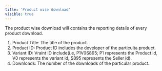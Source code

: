```yaml
---
title: 'Product wise download'
visible: true
---
```


The product wise download will contains the reporting details of every product download.

1. Product Title: The title of the product.
2. Product ID: Product ID includes the developer of the particulta product.
3. Variant ID: Vraint ID include(i.e, P1V0S895; P1 represents the Product id, V0 represents the variant id, S895 represents the Seller id).
4. Downloads: The number of the downloads of the particular product.